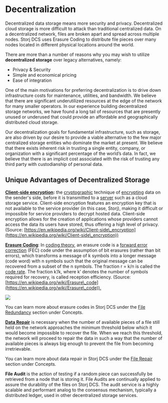 # Decentralization

Decentralized data storage means more security and privacy. Decentralized cloud storage is more difficult to attack than traditional centralized data. On a decentralized network, files are broken apart and spread across multiple nodes. Storj DCS uses Erasure Coding to distribute file pieces over many nodes located in different physical locations around the world.‌

There are more than a number of reasons why you may wish to utilize **decentralized storage** over legacy alternatives, namely:‌

* Privacy & Security
* Simple and economical pricing
* Ease of integration

One of the main motivations for preferring decentralization is to drive down infrastructure costs for maintenance, utilities, and bandwidth. We believe that there are significant underutilized resources at the edge of the network for many smaller operators. In our experience building decentralized storage networks, we have found a long tail of resources that are presently unused or underused that could provide an affordable and geographically distributed cloud storage.‌

Our decentralization goals for fundamental infrastructure, such as storage, are also driven by our desire to provide a viable alternative to the few major centralized storage entities who dominate the market at present. We believe that there exists inherent risk in trusting a single entity, company, or organization with a significant percentage of the world’s data. In fact, we believe that there is an implicit cost associated with the risk of trusting any third party with custodianship of personal data.‌

## Unique Advantages of Decentralized Storage <a href="#unique-advantages-of-decentralized-storage" id="unique-advantages-of-decentralized-storage"></a>

**​**[**Client-side encryption**](../encryption-key/design-decision-end-to-end-encryption.md)**:** the [cryptographic](https://en.wikipedia.org/wiki/Cryptographic) technique of [encrypting](https://en.wikipedia.org/wiki/Encrypting) data on the sender's side, before it is transmitted to a [server](https://en.wikipedia.org/wiki/Server\_\(computing\)) such as a cloud storage service. Client-side encryption features an encryption key that is not available to the service provider (in this case, Storj), making it difficult or impossible for service providers to decrypt hosted data. Client-side encryption allows for the creation of applications whose providers cannot access the data its users have stored, thus offering a high level of privacy. (Source: [https://en.wikipedia.org/wiki/Client-side\_encryption](https://en.wikipedia.org/wiki/Client-side\_encryption))‌

**​**[**Erasure Coding**](../file-redundancy.md#erasure-codes): In [coding theory](https://en.wikipedia.org/wiki/Coding\_theory), an erasure code is a [forward error correction](https://en.wikipedia.org/wiki/Forward\_error\_correction) (FEC) code under the assumption of bit erasures (rather than bit errors), which transforms a message of k symbols into a longer message (code word) with n symbols such that the original message can be recovered from a subset of the n symbols. The fraction r = k/n is called the [code rate](https://en.wikipedia.org/wiki/Code\_rate). The fraction k’/k, where k’ denotes the number of symbols required for recovery, is called reception efficiency. (Source: [https://en.wikipedia.org/wiki/Erasure\_code](https://en.wikipedia.org/wiki/Erasure\_code)).​‌

![](https://blobscdn.gitbook.com/v0/b/gitbook-28427.appspot.com/o/assets%2F-LmlDzFHYn9g\_f2QxmPe%2F-Lpjn-NupBtD30G5zoEX%2F-Lpjn-pSDVMU-GpmzsMQ%2Fimage.png?alt=media\&token=bc231e70-39d6-4ed1-b3e7-771acf8076da)

You can learn more about erasure codes in Storj DCS under the [File Redundancy](../file-redundancy.md) section under Concepts.‌

**​**[**Data Repair**](../file-repair.md) is necessary when the number of available pieces of a file still held on the network approaches the minimum threshold below which it would become impossible to recover the file. When we reach this threshold, the network will proceed to repair the data in such a way that the number of available pieces is always big enough to prevent the file from becoming irretrievable.‌

You can learn more about data repair in Storj DCS under the [File Repair](../file-repair.md) section under Concepts.‌

**​File Audit** is the action of testing if a random piece can successfully be retrieved from a node that is storing it. File Audits are continually applied to assure the durability of the files on Storj DCS.‌ The audit service is a highly scalable and performant analog to the consensus mechanism, typically a distributed ledger, used in other decentralized storage services.

